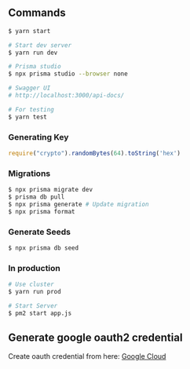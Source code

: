 ## Commands
```sh
$ yarn start

# Start dev server
$ yarn run dev

# Prisma studio
$ npx prisma studio --browser none

# Swagger UI
# http://localhost:3000/api-docs/

# For testing
$ yarn test

```


### Generating Key
```js
require("crypto").randomBytes(64).toString('hex')
```

### Migrations
```sh
$ npx prisma migrate dev
$ prisma db pull
$ npx prisma generate # Update migration
$ npx prisma format
```
### Generate Seeds
```sh
$ npx prisma db seed
```

### In production
```sh
# Use cluster
$ yarn run prod

# Start Server
$ pm2 start app.js
```

## Generate google oauth2 credential

Create oauth credential from here: [Google Cloud](https://console.cloud.google.com/apis/credentials)